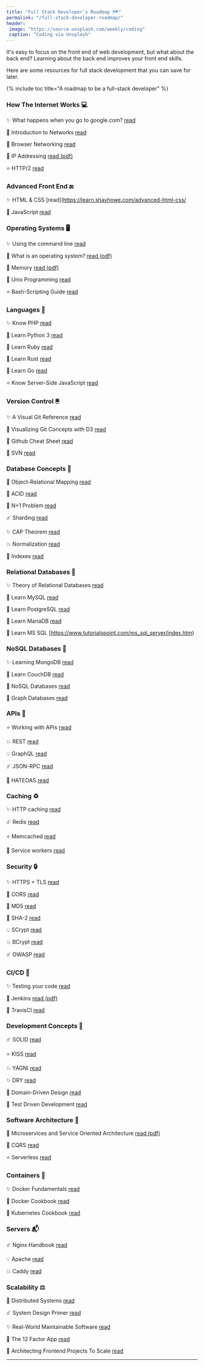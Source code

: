 ```yaml
---
title: "Full Stack Developer's Roadmap 🗺"
permalink: "/full-stack-developer-roadmap/"
header:
 image: "https://source.unsplash.com/weekly/coding"
 caption: "Coding via Unsplash"
---
```

It's easy to focus on the front end of web development, but what about the back end? Learning about the back end improves your front end skills.

Here are some resources for full stack development that you can save for later.

{% include toc title="A roadmap to be a full-stack developer" %}

### How The Internet Works 💻

✨ What happens when you go to google.com? [read](https://github.com/alex/what-happens-when)

🎉 Introduction to Networks [read](https://ocw.mit.edu/courses/electrical-engineering-and-computer-science/6-02-introduction-to-eecs-ii-digital-communication-systems-fall-2012/readings/)

💫 Browser Networking [read](https://hpbn.co/)

🎊 IP Addressing [read (pdf)](https://pages.di.unipi.it/ricci/501302.pdf)

⭐️ HTTP/2 [read](https://daniel.haxx.se/http2/)

### Advanced Front End 🔚

✨ HTML & CSS [read](https://learn.shayhowe.com/advanced-html-css/

💫 JavaScript [read](https://github.com/getify/You-Dont-Know-JS)

### Operating Systems 🖥

✨ Using the command line [read](https://launchschool.com/books/command_line)

🎉 What is an operating system? [read (pdf)](http://markburgess.org/os/os.pdf)

💫 Memory [read (pdf)](https://www.akkadia.org/drepper/cpumemory.pdf)

🎊 Unix Programming [read](http://catb.org/esr/writings/taoup/html/)

⭐️ Bash-Scripting Guide [read](https://tldp.org/LDP/abs/html/)

### Languages 📕

✨ Know PHP [read](https://en.wikibooks.org/wiki/PHP_Programming)

🌟 Learn Python 3 [read](https://devguide.python.org/)

🎉 Learn Ruby [read](https://www.rubyguides.com/ruby-tutorial/)

💫 Learn Rust [read](https://doc.rust-lang.org/stable/rust-by-example/)

🎊 Learn Go [read](https://gobyexample.com/)

⭐️ Know Server-Side JavaScript [read](https://github.com/maxogden/art-of-node)

### Version Control 🖲

✨ A Visual Git Reference [read](https://marklodato.github.io/visual-git-guide/index-en.html)

🎉 Visualizing Git Concepts with D3 [read](https://onlywei.github.io/explain-git-with-d3/)

💫 Github Cheat Sheet [read](https://github.com/tiimgreen/github-cheat-sheet)

🎊 SVN [read](https://dev.to/rajbdilip/quick-svn-guide-for-git-users-svn-the-git-way-26al)

### Database Concepts 📓

🌟 Object-Relational Mapping [read](https://dev.to/nielsenjared/what-is-object-relational-mapping-how-to-roll-your-own-javascript-orm-4ni3)

🎉 ACID [read](https://neo4j.com/blog/acid-vs-base-consistency-models-explained/)

💫 N+1 Problem [read](https://medium.com/@bretdoucette/n-1-queries-and-how-to-avoid-them-a12f02345be5)

☄️ Sharding [read](https://www.digitalocean.com/community/tutorials/understanding-database-sharding)

✨ CAP Theorem [read](http://www.julianbrowne.com/article/brewers-cap-theorem)

💥 Normalization [read](https://dev.to/nexttech/database-normalization-explained-5b1a)

🌟 Indexes [read](https://dev.to/helenanders26/sql-series-speed-up-your-queries-with-indexes-3c83)

### Relational Databases 📔

✨ Theory of Relational Databases [read](https://web.cecs.pdx.edu/~maier/TheoryBook/TRD.html)

🎉 Learn MySQL [read](https://www.techotopia.com/index.php/MySQL_Essentials)

💫 Learn PostgreSQL [read](https://www.syncfusion.com/ebooks/postgres)

🎊 Learn MariaDB [read](https://www.tutorialspoint.com/mariadb/index.htm)

🌟 Learn MS SQL [https://www.tutorialspoint.com/ms_sql_server/index.htm)

### NoSQL Databases 📗

✨ Learning MongoDB [read](ttps://github.com/evanlucas/learnyoumongo)

🎉 Learn CouchDB [read](http://guide.couchdb.org/editions/1/en/index.html)

💫 NoSQL Databases [read](https://github.com/evanlucas/learnyoumongo)

🎊 Graph Databases [read](https://graphdatabases.com/)

### APIs 📨

⭐️ Working with APIs [rwad](https://launchschool.com/books/working_with_apis)

💥 REST [read](https://dev.to/drminnaar/rest-api-guide-14n2)

💡 GraphQL [read](https://dev.to/leonardomso/a-beginners-guide-to-graphql-3kjj)

☄️ JSON-RPC [read](https://dev.to/radixdlt/json-rpc-vs-rest-for-distributed-platform-apis-3n0m)

🎉 HATEOAS [read](https://restcookbook.com/Basics/hateoas/)

### Caching ♻️

✨ HTTP caching [read](https://developer.mozilla.org/en-US/docs/Web/HTTP/Caching)

☄️ Redis [read](https://openmymind.net/2012/1/23/The-Little-Redis-Book/)

⭐️ Memcached [read](https://www.tutorialspoint.com/memcached/index.htm)

🚀 Service workers [read](https://dev.to/blarzhernandez/javascript-service-workers-visualized-1683)

### Security 🔒

✨ HTTPS + TLS [read](https://dev.to/ahmedatefae/web-security-knowledge-you-must-understand-it-part-i-https-tls-ssl-cors-csp-298l)

🎉 CORS [read](https://dev.to/lydiahallie/cs-visualized-cors-5b8h)

💫 MD5 [read](https://dev.to/wagslane/very-basic-intro-to-hash-functions-sha-256-md-5-etc-399j)

🎊 SHA-2 [read](https://dev.to/wagslane/how-sha-2-works-step-by-step-sha-256-11ci)

💡 SCrypt [read](https://dev.to/wagslane/very-basic-intro-to-the-scrypt-hash-7l5)

💥 BCrypt [read](https://dev.to/sylviapap/bcrypt-explained-4k5c)

☄️ OWASP [read](https://owasp.org/www-project-top-ten/)

### CI/CD 🧪

✨ Testing your code [read](https://dev.to/thejessleigh/different-types-of-testing-explained-1ljo)

🎉 Jenkins [read (pdf)](https://www.bogotobogo.com/DevOps/Jenkins/images/Intro_install/jenkins-the-definitive-guide.pdf)

💫 TravisCI [read](https://github.com/dwyl/learn-travis)

### Development Concepts 📙

☄️ SOLID [read](https://dev.to/ham8821/solid-principles-to-start-with-object-oriented-programming-1e49)

⭐️ KISS [read](https://dev.to/getd/kiss-keep-it-simple-short-my-tech-writing-principal-jjn)

💥 YAGNI [read](https://dev.to/gonedark/practicing-yagni-3n1d)

✨ DRY [read](https://dev.to/codemouse92/clean-dry-solid-spaghetti-1lgm)

🎉 Domain-Driven Design [read](http://www.infoq.com/minibooks/domain-driven-design-quickly)

🌟 Test Driven Development [read](https://github.com/grzesiek-galezowski/tdd-ebook)

### Software Architecture 🏯

💫 Microservices and Service Oriented Architecture [read (pdf)](https://www.oreilly.com/programming/free/files/microservices-vs-service-oriented-architecture.pdf)

🎊 CQRS [read](https://msdn.microsoft.com/en-us/library/jj554200.aspx)

⭐️ Serverless [read](https://docs.microsoft.com/en-us/dotnet/standard/serverless-architecture/)

### Containers 🧊

✨ Docker Fundamentals [read](https://dev.to/skaytech/docker-fundamentals-2ibi)

🎉 Docker Cookbook [read](https://www.packtpub.com/free-ebooks/docker-cookbook-second-edition)

💫 Kubernetes Cookbook [read](https://www.packtpub.com/free-ebooks/kubernetes-cookbook-second-edition)

### Servers 📬

☄️ Nginx Handbook [read](https://github.com/trimstray/nginx-admins-handbook)

💡 Apache [read](https://httpd.apache.org/)

💥 Caddy [read](https://caddyserver.com/)

### Scalability ⚖️

💫 Distributed Systems [read](http://book.mixu.net/distsys/single-page.html)

☄️ System Design Primer [read](https://github.com/donnemartin/system-design-primer)

✨ Real-World Maintainable Software [read](https://www.oreilly.com/content/real-world-maintainable-software/)

🎉 The 12 Factor App [read](https://12factor.net/)

🌟 Architecting Frontend Projects To Scale [read](https://dev.to/mmcshinsky/why-frontend-architecture-matters-1ldj)

***
